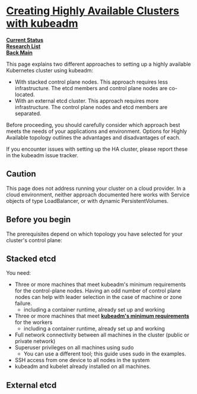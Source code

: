 # **[Creating Highly Available Clusters with kubeadm](https://kubernetes.io/docs/setup/production-environment/tools/kubeadm/high-availability/)**

**[Current Status](../../../../development/status/weekly/current_status.md)**\
**[Research List](../../../research_list.md)**\
**[Back Main](../../../../README.md)**

This page explains two different approaches to setting up a highly available Kubernetes cluster using kubeadm:

- With stacked control plane nodes. This approach requires less infrastructure. The etcd members and control plane nodes are co-located.
- With an external etcd cluster. This approach requires more infrastructure. The control plane nodes and etcd members are separated.

Before proceeding, you should carefully consider which approach best meets the needs of your applications and environment. Options for Highly Available topology outlines the advantages and disadvantages of each.

If you encounter issues with setting up the HA cluster, please report these in the kubeadm issue tracker.

## Caution

This page does not address running your cluster on a cloud provider. In a cloud environment, neither approach documented here works with Service objects of type LoadBalancer, or with dynamic PersistentVolumes.

## Before you begin

The prerequisites depend on which topology you have selected for your cluster's control plane:

## Stacked etcd

You need:

- Three or more machines that meet kubeadm's minimum requirements for the control-plane nodes. Having an odd number of control plane nodes can help with leader selection in the case of machine or zone failure.
  - including a container runtime, already set up and working
- Three or more machines that meet **[kubeadm's minimum requirements](https://kubernetes.io/docs/setup/production-environment/tools/kubeadm/install-kubeadm/#before-you-begin)** for the workers
  - including a container runtime, already set up and working
- Full network connectivity between all machines in the cluster (public or private network)
- Superuser privileges on all machines using sudo
  - You can use a different tool; this guide uses sudo in the examples.
- SSH access from one device to all nodes in the system
- kubeadm and kubelet already installed on all machines.

## External etcd
